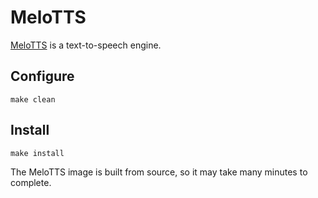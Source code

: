 # MeloTTS

[MeloTTS](https://github.com/myshell-ai/MeloTTS) is a text-to-speech engine.


## Configure

```
make clean
```


## Install

```
make install
```

The MeloTTS image is built from source, so it may take many minutes to
complete.

